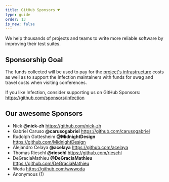 ```yaml
---
title: GitHub Sponsors ♥️
type: guide
order: 13
is_new: false
---
```


We help thousands of projects and teams to write more reliable software by improving their test suites.

## Sponsorship Goal

The funds collected will be used to pay for the [project's infrastructure](/guide/infection-playground.html) costs as well as to support the Infection maintainers with funds for swag and travel costs when visiting conferences.

If you like Infection, consider supporting us on GitHub Sponsors: https://github.com/sponsors/infection

## Our awesome Sponsors

* Nick **@nick-zh** https://github.com/nick-zh
* Gabriel Caruso **@carusogabriel** https://github.com/carusogabriel
* Rudolph Gottesheim **@MidnightDesign** https://github.com/MidnightDesign
* Alejandro Celaya **@acelaya** https://github.com/acelaya
* Thomas Rieschl **@rieschl** https://github.com/rieschl
* DeGraciaMathieu **@DeGraciaMathieu** https://github.com/DeGraciaMathieu
* Woda https://github.com/wwwoda
* Anonymous (1)
